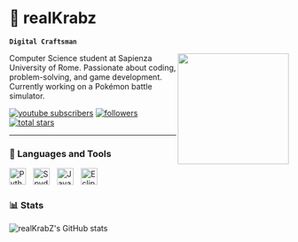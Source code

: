 #  🦀 realKrabz

**`Digital Craftsman`**

<img align="right" height="200" src="https://i.imgur.com/nFUzUuv.gif"/>

Computer Science student at Sapienza University of Rome. Passionate about coding, problem-solving, and game development. Currently working on a Pokémon battle simulator.


<p align="left">
    <a href="https://www.youtube.com/@krabz.?sub_confirmation=1">
        <img alt="youtube subscribers" title="Subscribe to my YouTube channel"
        src="https://custom-icon-badges.demolab.com/youtube/channel/subscribers/UCWO3g-z_JsAGkCU1OqgDgPA?color=%23E05D44&label=SUBSCRIBE&logo=video&logoColor=white&style=for-the-badge&labelColor=CE4630"/></a>
    <a href="https://github.com/realKrabZ?tab=followers">
        <img alt="followers" title="Follow me on GitHub"
        src="https://custom-icon-badges.demolab.com/github/followers/realKrabZ?color=236ad3&labelColor=1155ba&style=for-the-badge&logo=person-add&label=Follow&logoColor=white"/></a>
    <a href="https://github.com/realKrabZ?tab=repositories&sort=stargazers">
        <img alt="total stars" title="Total stars on GitHub"
        src="https://custom-icon-badges.demolab.com/github/stars/realKrabZ?color=%23E1AD0E&style=for-the-badge&labelColor=C79600&logo=star"/></a>
</p>

---

### 🧰 Languages and Tools

<img align="left" alt="Python" width="30px" style="padding-right:10px;" src="https://cdn.jsdelivr.net/gh/devicons/devicon@latest/icons/python/python-original.svg" />
<img align="left" alt="Spyder" width="30px" style="padding-right:10px;" src="https://cdn.jsdelivr.net/gh/devicons/devicon@latest/icons/spyder/spyder-original.svg" />
<img align="left" alt="Java" width="30px" style="padding-right:10px;" src="https://cdn.jsdelivr.net/gh/devicons/devicon@latest/icons/java/java-original.svg" />
<img align="left" alt="Eclipse" width="30px" style="padding-right:10px;" src="https://cdn.jsdelivr.net/gh/devicons/devicon@latest/icons/eclipse/eclipse-original.svg" />
<br />

#

### 📊 Stats

![realKrabZ's GitHub stats](https://github-readme-stats.vercel.app/api?username=realkrabz&show_icons=true&theme=dark&custom_title=realKrabZ&hide_border=true&border_radius=10)
